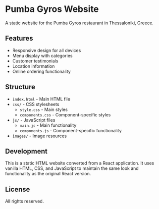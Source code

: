 
# Pumba Gyros Website

A static website for the Pumba Gyros restaurant in Thessaloniki, Greece.

## Features

- Responsive design for all devices
- Menu display with categories
- Customer testimonials
- Location information
- Online ordering functionality

## Structure

- `index.html` - Main HTML file
- `css/` - CSS stylesheets
  - `style.css` - Main styles
  - `components.css` - Component-specific styles
- `js/` - JavaScript files
  - `main.js` - Main functionality
  - `components.js` - Component-specific functionality
- `images/` - Image resources

## Development

This is a static HTML website converted from a React application. It uses vanilla HTML, CSS, and JavaScript to maintain the same look and functionality as the original React version.

## License

All rights reserved.
